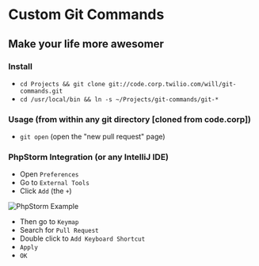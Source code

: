 # Custom Git Commands
## Make your life more awesomer

### Install
 * `cd Projects && git clone git://code.corp.twilio.com/will/git-commands.git`
 * `cd /usr/local/bin && ln -s ~/Projects/git-commands/git-*` 

### Usage (from within any git directory [cloned from code.corp])
 * `git open` (open the "new pull request" page)

### PhpStorm Integration (or any IntelliJ IDE)
 * Open `Preferences`
 * Go to `External Tools`
 * Click `Add` (the `+`)

![PhpStorm Example](https://code.corp.twilio.com/will/git-commands/raw/master/screenshots/git-open-php-storm.png)
 * Then go to `Keymap`
 * Search for `Pull Request`
 * Double click to `Add Keyboard Shortcut`
 * `Apply`
 * `OK`